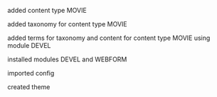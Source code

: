 added content type MOVIE

added taxonomy for content type MOVIE

added terms for taxonomy and content for content type MOVIE using module DEVEL

installed modules DEVEL and WEBFORM

imported config

created theme 
